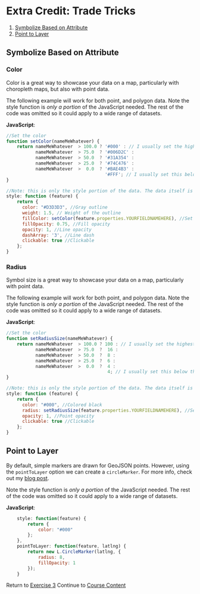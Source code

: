 # Extra Credit: Trade Tricks  

1. [Symbolize Based on Attribute](#symbolize-based-on-attribute)  
2. [Point to Layer](#point-to-layer)  

## Symbolize Based on Attribute  

### Color  
Color is a great way to showcase your data on a map, particularly with choropleth maps, but also with point data.  

The following example will work for both point, and polygon data. Note the style function is _only a portion_ of the JavaScript needed. The rest of the code was omitted so it could apply to a wide range of datasets.  

**JavaScript**:   
```javascript  
//Set the color
function setColor(nameMeWhatever) {
	return nameMeWhatever  > 100.0 ? '#000' : // I usually set the highest value here, to verify records are coming in as-expected
	       nameMeWhatever  > 75.0  ? '#006D2C' :
	       nameMeWhatever  > 50.0  ? '#31A354' :
	       nameMeWhatever  > 25.0  ? '#74C476' :
	       nameMeWhatever  >  0.0  ? '#BAE4B3' :
				                     '#FFF'; // I usually set this below the lowest value, to verify records are coming in as-expected
}

//Note: this is only the style portion of the data. The data itself is not defined as it could be a service, or GeoJson.
style: function (feature) {
    return {
      color: "#D3D3D3", //Gray outline
      weight: 1.5, // Weight of the outline
      fillColor: setColor(feature.properties.YOURFIELDNAMEHERE), //Set the fill to a field in your dataset
      fillOpacity: 0.75, //Fill opacity
      opacity: 1, //Line opacity
      dashArray: '3', //Line dash
      clickable: true //Clickable
    };
}
```

### Radius  
Symbol size is a great way to showcase your data on a map, particularly with point data.

The following example will work for both point, and polygon data. Note the style function is _only a portion_ of the JavaScript needed. The rest of the code was omitted so it could apply to a wide range of datasets.  

**JavaScript**:   
```javascript  
//Set the color
function setRadiusSize(nameMeWhatever) {
	return nameMeWhatever  > 100.0 ? 100 : // I usually set the highest value here, to verify records are coming in as-expected
	       nameMeWhatever  > 75.0  ?  16 :
	       nameMeWhatever  > 50.0  ?  8 :
	       nameMeWhatever  > 25.0  ?  6 :
	       nameMeWhatever  >  0.0  ?  4 :
					                  4; // I usually set this below the lowest value, to verify records are coming in as-expected
}

//Note: this is only the style portion of the data. The data itself is not defined as it could be a service, or GeoJson.
style: function (feature) {
    return {
      color: "#000", //Colored black
      radius: setRadiusSize(feature.properties.YOURFIELDNAMEHERE), //Set the radius to a field in your dataset
      opacity: 1, //Point opacity
      clickable: true //Clickable
    };
}
```  

## Point to Layer
By default, simple markers are drawn for GeoJSON points. However, using the `pointToLayer` option we can create a `circleMarker`. For more info, check out my [blog post](https://geospatialresponse.wordpress.com/2015/07/26/leaflet-geojson-pointtolayer).

Note the style function is _only a portion_ of the JavaScript needed. The rest of the code was omitted so it could apply to a wide range of datasets.  

**JavaScript**:  
```javascript
    style: function(feature) {
        return {
        	color: "#000"
        };
    },
    pointToLayer: function(feature, latlng) {
        return new L.CircleMarker(latlng, {
        	radius: 8,
        	fillOpacity: 1
        });
    }
```

Return to [Exercise 3](Exercise_3.md)
Continue to [Course Content](README.md)
